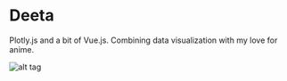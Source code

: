 # Deeta

Plotly.js and a bit of Vue.js. Combining data visualization with my love for anime.

![alt tag](http://i.imgur.com/vRsLebY.png)
